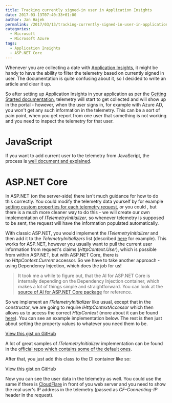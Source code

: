 ```yaml
---
title: Tracking currently signed-in user in Application Insights
date: 2017-03-13T07:40:33+01:00
author: Jan Hajek
permalink: /2017/03/13/tracking-currently-signed-in-user-in-application-insights/
categories:
  - Microsoft
  - Microsoft Azure
tags:
  - Application Insights
  - ASP.NET Core
---
```


<p>Whenever you are collecting a date with <a href="https://azure.microsoft.com/en-us/services/application-insights/">Application Insights</a>, it might be handy to have the ability to filter the telemetry based on currently signed in user. The documentation is quite confusing about it, so I decided to write an article and clear it up.</p>



<!--more-->



<p>So after setting up Application Insights in your application as per the <a href="https://github.com/Microsoft/ApplicationInsights-aspnetcore/wiki/Getting-Started">Getting Started documentation</a>, telemetry will start to get collected and will show up in the portal - however, when the user signs in, for example with Azure AD, you won't get any such information in the telemetry. This can be a sort of pain point, when you get report from one user that something is not working and you need to inspect the telemetry for that user.</p>



<h1>JavaScript</h1>



<p>If you want to add current user to the telemetry from JavaScript,&nbsp;the process is <a href="https://docs.microsoft.com/en-us/azure/application-insights/app-insights-web-track-usage#authenticated-users">well document and explained</a>.</p>



<h1>ASP.NET Core</h1>



<p>In ASP.NET (on the server-side) there isn't much guidance for how to do this correctly. You could modify the telemetry data yourself by for example <a href="https://github.com/Microsoft/ApplicationInsights-aspnetcore/wiki/Configure#add-additional-telemetry-item-properties">setting custom properties for each telemetry request</a>, or you could , but there is a much more cleaner way to do this - we will create our own implementation of&nbsp;<em>ITelemetryInitializer</em>, so whenever&nbsp;telemetry is supposed to be sent, the request will have the information populated automatically.</p>



<p>With classic ASP.NET, you would implement the&nbsp;<em>ITelemetryInitializer</em> and then add it to the&nbsp;<em>TelemetryInitializers</em> list (described <a href="http://apmtips.com/blog/2014/12/01/telemetry-initializers/">here</a> for example). This works for ASP.NET, however you usually want to pull the current user information from&nbsp;request's claims (<em>HttpContext.User</em>), which is possible from within ASP.NET, but with ASP.NET Core, there is no&nbsp;<em>HttpContext.Current</em> accessor. So we have to take another approach - using Dependency Injection, which does the job for us!</p>


<!-- wp:quote {"coblocks":[]} -->
<blockquote class="wp-block-quote"><p>It took me a while to figure out, that the AI for ASP.NET Core is internally depending on the Dependency Injection container, which makes a lot of things simple and straightforward. You can look at the <a href="https://github.com/Microsoft/ApplicationInsights-aspnetcore/blob/3567c4af164a0e01ee0630b8d77251171ba7d42b/src/Microsoft.ApplicationInsights.AspNetCore/Extensions/ApplicationInsightsExtensions.cs#L123">source of AI for ASP.NET Core package</a> for reference.</p></blockquote>
<!-- /wp:quote -->


<p>So we implement an&nbsp;<em>ITelemetryInitializer</em> like usual, except that in the constructor, we are going to require&nbsp;<em>IHttpContextAccessor</em> which then allows us to access the correct&nbsp;<em>HttpContext</em> (more about it can be found <a href="http://www.aaronhammond.net/2015/08/mvc6-and-ihttpcontextaccessor.html">here</a>). You can see an example implementation below. The rest is then just about setting the property values to whatever you need them to be.</p>


<!-- wp:coblocks/gist {"url":"https://gist.github.com/hajekj/17ab3a7a18b1ad545ff000252dc35451","file":"234-1.cs","coblocks":[]} -->
<div class="wp-block-coblocks-gist"><script src="https://gist.github.com/hajekj/17ab3a7a18b1ad545ff000252dc35451.js?file=234-1.cs"></script><noscript><a href="https://gist.github.com/hajekj/17ab3a7a18b1ad545ff000252dc35451#file-234-1-cs">View this gist on GitHub</a></noscript></div>
<!-- /wp:coblocks/gist -->


<p>A lot of great samples of&nbsp;<em>ITelemetryInitializer</em> implementation can be found in the <a href="https://github.com/Microsoft/ApplicationInsights-aspnetcore/tree/3567c4af164a0e01ee0630b8d77251171ba7d42b/src/Microsoft.ApplicationInsights.AspNetCore/TelemetryInitializers">official repo which contains some of the default ones</a>.</p>



<p>After that, you just add this class to the DI container like so:</p>


<!-- wp:coblocks/gist {"url":"https://gist.github.com/hajekj/17ab3a7a18b1ad545ff000252dc35451","file":"234-2.cs","coblocks":[]} -->
<div class="wp-block-coblocks-gist"><script src="https://gist.github.com/hajekj/17ab3a7a18b1ad545ff000252dc35451.js?file=234-2.cs"></script><noscript><a href="https://gist.github.com/hajekj/17ab3a7a18b1ad545ff000252dc35451#file-234-2-cs">View this gist on GitHub</a></noscript></div>
<!-- /wp:coblocks/gist -->


<p>Now you can see the user data in the telemetry as well. You could use the same if there is <a href="https://www.cloudflare.com">CloudFlare</a>&nbsp;in front of you web server and you need to show the real user's IP address in the telemetry (passed as&nbsp;<em>CF-Connecting-IP</em> header in the request).</p>
